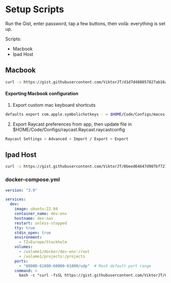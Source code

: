 # Setup Scripts
Run the Gist, enter password, tap a few buttons, then voilà: everything is set up.

Scripts:
- Macbook
- Ipad Host

## Macbook
```bash
curl -s https://gist.githubusercontent.com/ViktorJT/d1d7d488057827ab16af656ce828b166/raw/macbook-install.sh | bash
```

#### Exporting Macbook configuration
1. Export custom mac keyboard shortcuts
```bash
defaults export com.apple.symbolichotkeys - > $HOME/Code/Configs/macos-keyboard-shortcuts.xml
```

2. Export Raycast preferences from app, then update file in $HOME/Code/Configs/raycast.Raycast.raycastconfig
```bash
Raycast Settings > Advanced > Import / Export > Export
```

## Ipad Host
```bash
curl -s https://gist.githubusercontent.com/ViktorJT/0beed64647d907bf721225fcd0d8c201/raw/ipad-host-install.sh | bash
```

### docker-compose.yml
```yml
version: "3.9"

services:
  dev:
    image: ubuntu:22.04
    container_name: dev-env
    hostname: dev-nas
    restart: unless-stopped
    tty: true
    stdin_open: true
    environment:
      - TZ=Europe/Stockholm
    volumes:
      - /volume1/docker/dev-env:/root
      - /volume1/projects:/projects
    ports:
      - "60000-61000:60000-61000/udp"  # Mosh default port range
    command: >
      bash -c "curl -fsSL https://gist.githubusercontent.com/ViktorJT/0beed64647d907bf721225fcd0d8c201/raw/ipad-host-install.sh | bash"
```